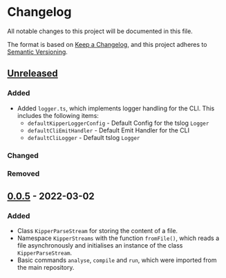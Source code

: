 # Changelog

All notable changes to this project will be documented in this file.

The format is based on [Keep a Changelog](https://keepachangelog.com/en/1.0.0/),
and this project adheres to [Semantic Versioning](https://semver.org/spec/v2.0.0.html).

## [Unreleased]

### Added
- Added `logger.ts`, which implements logger handling for the CLI. This includes the following
  items:
  - `defaultKipperLoggerConfig` - Default Config for the tslog `Logger`
  - `defaultCliEmitHandler` - Default Emit Handler for the CLI
  - `defaultCliLogger` - Default tslog `Logger`

### Changed

### Removed

## [0.0.5] - 2022-03-02

### Added
- Class `KipperParseStream` for storing the content of a file.
- Namespace `KipperStreams` with the function `fromFile()`, which reads a file asynchronously and 
  initialises an instance of the class `KipperParseStream`.
- Basic commands `analyse`, `compile` and `run`, which were imported from the main repository.

[unreleased]: https://github.com/Luna-Klatzer/Kipper-CLI/compare/0.0.5...HEAD
[0.0.5]: https://github.com/Luna-Klatzer/Kipper-CLI/tags/0.0.5
